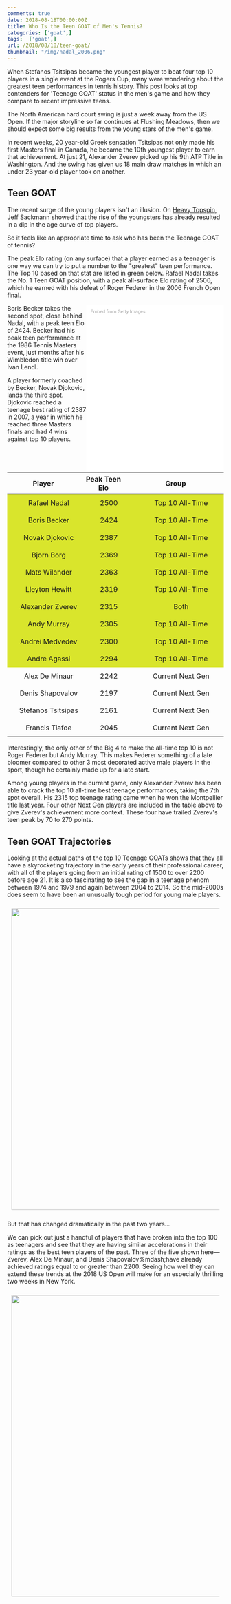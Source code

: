 ```yaml
---
comments: true
date: 2018-08-18T00:00:00Z
title: Who Is the Teen GOAT of Men's Tennis?
categories: ['goat',]
tags:  ['goat',]
url: /2018/08/18/teen-goat/
thumbnail: "/img/nadal_2006.png"
---
```


When Stefanos Tsitsipas became the youngest player to beat four top 10 players in a single event at the Rogers Cup, many were wondering about the greatest teen performances in tennis history. This post looks at top contenders for 'Teenage GOAT' status in the men's game and how they compare to recent impressive teens.

<!--more-->

The North American hard court swing is just a week away from the US Open. If the major storyline so far continues at Flushing Meadows, then we should expect some big results from the young stars of the men's game.

In recent weeks, 20 year-old Greek sensation Tsitsipas not only made his first Masters final in Canada, he became the 10th youngest player to earn that achievement. At just 21, Alexander Zverev picked up his 9th ATP Title in Washington. And the swing has given us 18 main draw matches in which an under 23 year-old player took on another.

## Teen GOAT

The recent surge of the young players isn't an illusion. On [Heavy Topspin](http://www.tennisabstract.com/blog/2018/08/11/maybe-finally-the-next-generation-is-here/), Jeff Sackmann showed that the rise of the youngsters has already resulted in a dip in the age curve of top players.

So it feels like an appropriate time to ask who has been the Teenage GOAT of tennis? 

The peak Elo rating (on any surface) that a player earned as a teenager is one way we can try to put a number to the "greatest" teen performance. The Top 10 based on that stat are listed in green below. Rafael Nadal takes the No. 1 Teen GOAT position, with a peak all-surface Elo rating of 2500, which he earned with his defeat of Roger Federer in the 2006 French Open final.

<div class="getty embed image" style="background-color:#fff;display:inline-block;font-family:Roboto,sans-serif;color:#a7a7a7;font-size:11px;width:100%;max-width:300px;float:right;padding:2%;"><div style="padding:0;margin:0;text-align:left;"><a href="http://www.gettyimages.com.au/detail/118640433" target="_blank" style="color:#a7a7a7;text-decoration:none;font-weight:normal !important;border:none;display:inline-block;">Embed from Getty Images</a></div><div style="overflow:hidden;position:relative;height:0;padding:118.799995% 0 0 0;width:100%;"><iframe src="//embed.gettyimages.com/embed/118640433?et=dB-VqX6-QlBD3GgwLlPc_w&tld=com.au&sig=ns8pwVgrDLtgSB2J6CbB0n4cQGCYHF9WYMgvxb6gaQ0=&caption=true&ver=1" scrolling="no" frameborder="0" width="500" height="594" style="display:inline-block;position:absolute;top:0;left:0;width:100%;height:100%;margin:0;"></iframe></div></div>

Boris Becker takes the second spot, close behind Nadal, with a peak teen Elo of 2424. Becker had his peak teen performance at the 1986 Tennis Masters event, just months after his Wimbledon title win over Ivan Lendl.

A player formerly coached by Becker, Novak Djokovic, lands the third spot. Djokovic reached a teenage best rating of 2387 in 2007, a year in which he reached three Masters finals and had 4 wins against top 10 players.


<table class='gmisc_table' style='border-collapse: collapse; margin-top: 1em; margin-bottom: 1em;' >
<thead>
<tr>
<th style='border-bottom: 1px solid grey; border-top: 2px solid grey; text-align: center;'>Player</th>
<th style='border-bottom: 1px solid grey; border-top: 2px solid grey; text-align: center;'>Peak Teen Elo</th>
<th style='border-bottom: 1px solid grey; border-top: 2px solid grey; text-align: center;'>Group</th>
</tr>
</thead>
<tbody>
<tr style='background-color: #d9e52c;'>
<td style='padding-left: 5%; padding-right:0%; padding-top: 2%;padding-bottom: 2%;width:30%; background-color: #d9e52c; text-align: center;'>Rafael Nadal</td>
<td style='padding-left: 5%; padding-right:0%; padding-top: 2%;padding-bottom: 2%;width:20%; background-color: #d9e52c; text-align: center;'>2500</td>
<td style='padding-left: 5%; padding-right:0%; padding-top: 2%;padding-bottom: 2%;width:40%; background-color: #d9e52c; text-align: center;'>Top 10 All-Time</td>
</tr>
<tr style='background-color: #d9e52c;'>
<td style='padding-left: 5%; padding-right:0%; padding-top: 2%;padding-bottom: 2%;width:30%; background-color: #d9e52c; text-align: center;'>Boris Becker</td>
<td style='padding-left: 5%; padding-right:0%; padding-top: 2%;padding-bottom: 2%;width:20%; background-color: #d9e52c; text-align: center;'>2424</td>
<td style='padding-left: 5%; padding-right:0%; padding-top: 2%;padding-bottom: 2%;width:40%; background-color: #d9e52c; text-align: center;'>Top 10 All-Time</td>
</tr>
<tr style='background-color: #d9e52c;'>
<td style='padding-left: 5%; padding-right:0%; padding-top: 2%;padding-bottom: 2%;width:30%; background-color: #d9e52c; text-align: center;'>Novak Djokovic</td>
<td style='padding-left: 5%; padding-right:0%; padding-top: 2%;padding-bottom: 2%;width:20%; background-color: #d9e52c; text-align: center;'>2387</td>
<td style='padding-left: 5%; padding-right:0%; padding-top: 2%;padding-bottom: 2%;width:40%; background-color: #d9e52c; text-align: center;'>Top 10 All-Time</td>
</tr>
<tr style='background-color: #d9e52c;'>
<td style='padding-left: 5%; padding-right:0%; padding-top: 2%;padding-bottom: 2%;width:30%; background-color: #d9e52c; text-align: center;'>Bjorn Borg</td>
<td style='padding-left: 5%; padding-right:0%; padding-top: 2%;padding-bottom: 2%;width:20%; background-color: #d9e52c; text-align: center;'>2369</td>
<td style='padding-left: 5%; padding-right:0%; padding-top: 2%;padding-bottom: 2%;width:40%; background-color: #d9e52c; text-align: center;'>Top 10 All-Time</td>
</tr>
<tr style='background-color: #d9e52c;'>
<td style='padding-left: 5%; padding-right:0%; padding-top: 2%;padding-bottom: 2%;width:30%; background-color: #d9e52c; text-align: center;'>Mats Wilander</td>
<td style='padding-left: 5%; padding-right:0%; padding-top: 2%;padding-bottom: 2%;width:20%; background-color: #d9e52c; text-align: center;'>2363</td>
<td style='padding-left: 5%; padding-right:0%; padding-top: 2%;padding-bottom: 2%;width:40%; background-color: #d9e52c; text-align: center;'>Top 10 All-Time</td>
</tr>
<tr style='background-color: #d9e52c;'>
<td style='padding-left: 5%; padding-right:0%; padding-top: 2%;padding-bottom: 2%;width:30%; background-color: #d9e52c; text-align: center;'>Lleyton Hewitt</td>
<td style='padding-left: 5%; padding-right:0%; padding-top: 2%;padding-bottom: 2%;width:20%; background-color: #d9e52c; text-align: center;'>2319</td>
<td style='padding-left: 5%; padding-right:0%; padding-top: 2%;padding-bottom: 2%;width:40%; background-color: #d9e52c; text-align: center;'>Top 10 All-Time</td>
</tr>
<tr style='background-color: #d9e52c;'>
<td style='padding-left: 5%; padding-right:0%; padding-top: 2%;padding-bottom: 2%;width:30%; background-color: #d9e52c; text-align: center;'>Alexander Zverev</td>
<td style='padding-left: 5%; padding-right:0%; padding-top: 2%;padding-bottom: 2%;width:20%; background-color: #d9e52c; text-align: center;'>2315</td>
<td style='padding-left: 5%; padding-right:0%; padding-top: 2%;padding-bottom: 2%;width:40%; background-color: #d9e52c; text-align: center;'>Both</td>
</tr>
<tr style='background-color: #d9e52c;'>
<td style='padding-left: 5%; padding-right:0%; padding-top: 2%;padding-bottom: 2%;width:30%; background-color: #d9e52c; text-align: center;'>Andy Murray</td>
<td style='padding-left: 5%; padding-right:0%; padding-top: 2%;padding-bottom: 2%;width:20%; background-color: #d9e52c; text-align: center;'>2305</td>
<td style='padding-left: 5%; padding-right:0%; padding-top: 2%;padding-bottom: 2%;width:40%; background-color: #d9e52c; text-align: center;'>Top 10 All-Time</td>
</tr>
<tr style='background-color: #d9e52c;'>
<td style='padding-left: 5%; padding-right:0%; padding-top: 2%;padding-bottom: 2%;width:30%; background-color: #d9e52c; text-align: center;'>Andrei Medvedev</td>
<td style='padding-left: 5%; padding-right:0%; padding-top: 2%;padding-bottom: 2%;width:20%; background-color: #d9e52c; text-align: center;'>2300</td>
<td style='padding-left: 5%; padding-right:0%; padding-top: 2%;padding-bottom: 2%;width:40%; background-color: #d9e52c; text-align: center;'>Top 10 All-Time</td>
</tr>
<tr style='background-color: #d9e52c;'>
<td style='padding-left: 5%; padding-right:0%; padding-top: 2%;padding-bottom: 2%;width:30%; background-color: #d9e52c; text-align: center;'>Andre Agassi</td>
<td style='padding-left: 5%; padding-right:0%; padding-top: 2%;padding-bottom: 2%;width:20%; background-color: #d9e52c; text-align: center;'>2294</td>
<td style='padding-left: 5%; padding-right:0%; padding-top: 2%;padding-bottom: 2%;width:40%; background-color: #d9e52c; text-align: center;'>Top 10 All-Time</td>
</tr>
<tr>
<td style='padding-left: 5%; padding-right:0%; padding-top: 2%;padding-bottom: 2%;width:30%; text-align: center;'>Alex De Minaur</td>
<td style='padding-left: 5%; padding-right:0%; padding-top: 2%;padding-bottom: 2%;width:20%; text-align: center;'>2242</td>
<td style='padding-left: 5%; padding-right:0%; padding-top: 2%;padding-bottom: 2%;width:40%; text-align: center;'>Current Next Gen</td>
</tr>
<tr>
<td style='padding-left: 5%; padding-right:0%; padding-top: 2%;padding-bottom: 2%;width:30%; text-align: center;'>Denis Shapovalov</td>
<td style='padding-left: 5%; padding-right:0%; padding-top: 2%;padding-bottom: 2%;width:20%; text-align: center;'>2197</td>
<td style='padding-left: 5%; padding-right:0%; padding-top: 2%;padding-bottom: 2%;width:40%; text-align: center;'>Current Next Gen</td>
</tr>
<tr>
<td style='padding-left: 5%; padding-right:0%; padding-top: 2%;padding-bottom: 2%;width:30%; text-align: center;'>Stefanos Tsitsipas</td>
<td style='padding-left: 5%; padding-right:0%; padding-top: 2%;padding-bottom: 2%;width:20%; text-align: center;'>2161</td>
<td style='padding-left: 5%; padding-right:0%; padding-top: 2%;padding-bottom: 2%;width:40%; text-align: center;'>Current Next Gen</td>
</tr>
<tr>
<td style='padding-left: 5%; padding-right:0%; padding-top: 2%;padding-bottom: 2%;width:30%; border-bottom: 2px solid grey; text-align: center;'>Francis Tiafoe</td>
<td style='padding-left: 5%; padding-right:0%; padding-top: 2%;padding-bottom: 2%;width:20%; border-bottom: 2px solid grey; text-align: center;'>2045</td>
<td style='padding-left: 5%; padding-right:0%; padding-top: 2%;padding-bottom: 2%;width:40%; border-bottom: 2px solid grey; text-align: center;'>Current Next Gen</td>
</tr>
</tbody>
</table>


Interestingly, the only other of the Big 4 to make the all-time top 10 is not Roger Federer but Andy Murray. This makes Federer something of a late bloomer compared to other 3 most decorated active male players in the sport, though he certainly made up for a late start.

Among young players in the current game, only Alexander Zverev has been able to crack the top 10 all-time best teenage performances, taking the 7th spot overall. His 2315 top teenage rating came when he won the Montpellier title last year. Four other Next Gen players are included in the table above to give Zverev's achievement more context. These four have trailed Zverev's teen peak by 70 to 270 points.


## Teen GOAT Trajectories

Looking at the actual paths of the top 10 Teenage GOATs shows that they all have a skyrocketing trajectory in the early years of their professional career, with all of the players going from an initial rating of 1500 to over 2200 before age 21. It is also fascinating to see the gap in a teenage phenom between 1974 and 1979 and again between 2004 to 2014. So the mid-2000s does seem to have been an unusually tough period for young male players.

<div style="padding:2%;">
<img src="/img/teen_goat1.png" width=700 />
</div>


But that has changed dramatically in the past two years...

We can pick out just a handful of players that have broken into the top 100 as teenagers and see that they are having similar accelerations in their ratings as the best teen players of the past. Three of the five shown here&mdash; Zverev, Alex De Minaur, and Denis Shapovalov%mdash;have already achieved ratings equal to or greater than 2200. Seeing how well they can extend these trends at the 2018 US Open will make for an especially thrilling two weeks in New York.

<div style="padding:2%;">
<img src="/img/teen_goat2.png" width=700 />
</div>


